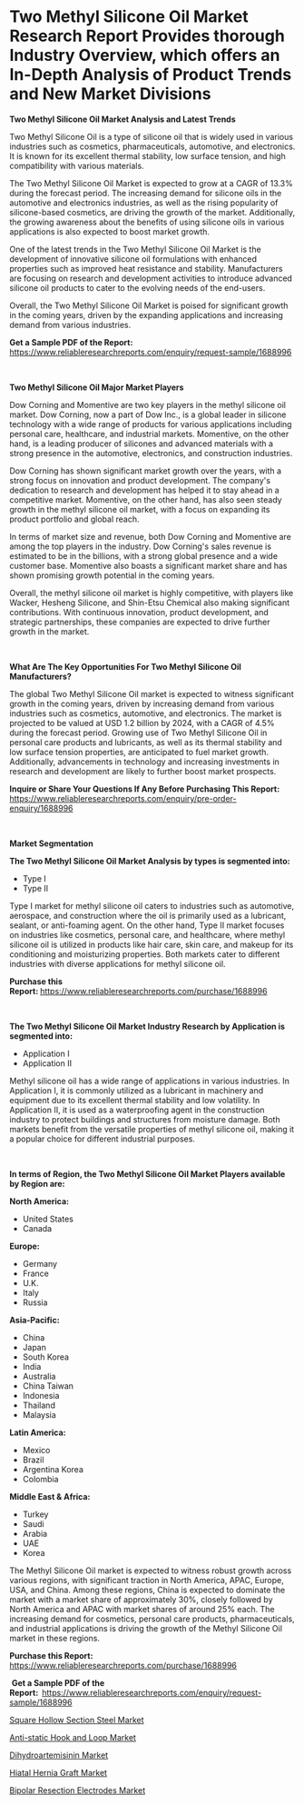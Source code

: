 <p><h1>Two Methyl Silicone Oil Market Research Report Provides thorough Industry Overview, which offers an In-Depth Analysis of Product Trends and New Market Divisions</h1></p><p><strong>Two Methyl Silicone Oil Market Analysis and Latest Trends</strong></p>
<p><p>Two Methyl Silicone Oil is a type of silicone oil that is widely used in various industries such as cosmetics, pharmaceuticals, automotive, and electronics. It is known for its excellent thermal stability, low surface tension, and high compatibility with various materials.</p><p>The Two Methyl Silicone Oil Market is expected to grow at a CAGR of 13.3% during the forecast period. The increasing demand for silicone oils in the automotive and electronics industries, as well as the rising popularity of silicone-based cosmetics, are driving the growth of the market. Additionally, the growing awareness about the benefits of using silicone oils in various applications is also expected to boost market growth.</p><p>One of the latest trends in the Two Methyl Silicone Oil Market is the development of innovative silicone oil formulations with enhanced properties such as improved heat resistance and stability. Manufacturers are focusing on research and development activities to introduce advanced silicone oil products to cater to the evolving needs of the end-users.</p><p>Overall, the Two Methyl Silicone Oil Market is poised for significant growth in the coming years, driven by the expanding applications and increasing demand from various industries.</p></p>
<p><strong>Get a Sample PDF of the Report:&nbsp;</strong> <a href="https://www.reliableresearchreports.com/enquiry/request-sample/1688996">https://www.reliableresearchreports.com/enquiry/request-sample/1688996</a></p>
<p>&nbsp;</p>
<p><strong>Two Methyl Silicone Oil Major Market Players</strong></p>
<p><p>Dow Corning and Momentive are two key players in the methyl silicone oil market. Dow Corning, now a part of Dow Inc., is a global leader in silicone technology with a wide range of products for various applications including personal care, healthcare, and industrial markets. Momentive, on the other hand, is a leading producer of silicones and advanced materials with a strong presence in the automotive, electronics, and construction industries.</p><p>Dow Corning has shown significant market growth over the years, with a strong focus on innovation and product development. The company's dedication to research and development has helped it to stay ahead in a competitive market. Momentive, on the other hand, has also seen steady growth in the methyl silicone oil market, with a focus on expanding its product portfolio and global reach.</p><p>In terms of market size and revenue, both Dow Corning and Momentive are among the top players in the industry. Dow Corning's sales revenue is estimated to be in the billions, with a strong global presence and a wide customer base. Momentive also boasts a significant market share and has shown promising growth potential in the coming years.</p><p>Overall, the methyl silicone oil market is highly competitive, with players like Wacker, Hesheng Silicone, and Shin-Etsu Chemical also making significant contributions. With continuous innovation, product development, and strategic partnerships, these companies are expected to drive further growth in the market.</p></p>
<p>&nbsp;</p>
<p><strong>What Are The Key Opportunities For Two Methyl Silicone Oil Manufacturers?</strong></p>
<p><p>The global Two Methyl Silicone Oil market is expected to witness significant growth in the coming years, driven by increasing demand from various industries such as cosmetics, automotive, and electronics. The market is projected to be valued at USD 1.2 billion by 2024, with a CAGR of 4.5% during the forecast period. Growing use of Two Methyl Silicone Oil in personal care products and lubricants, as well as its thermal stability and low surface tension properties, are anticipated to fuel market growth. Additionally, advancements in technology and increasing investments in research and development are likely to further boost market prospects.</p></p>
<p><strong>Inquire or Share Your Questions If Any Before Purchasing This Report:</strong> <a href="https://www.reliableresearchreports.com/enquiry/pre-order-enquiry/1688996">https://www.reliableresearchreports.com/enquiry/pre-order-enquiry/1688996</a></p>
<p>&nbsp;</p>
<p><strong>Market Segmentation</strong></p>
<p><strong>The Two Methyl Silicone Oil Market Analysis by types is segmented into:</strong></p>
<p><ul><li>Type I</li><li>Type II</li></ul></p>
<p><p>Type I market for methyl silicone oil caters to industries such as automotive, aerospace, and construction where the oil is primarily used as a lubricant, sealant, or anti-foaming agent. On the other hand, Type II market focuses on industries like cosmetics, personal care, and healthcare, where methyl silicone oil is utilized in products like hair care, skin care, and makeup for its conditioning and moisturizing properties. Both markets cater to different industries with diverse applications for methyl silicone oil.</p></p>
<p><strong>Purchase this Report:&nbsp;</strong><a href="https://www.reliableresearchreports.com/purchase/1688996">https://www.reliableresearchreports.com/purchase/1688996</a></p>
<p>&nbsp;</p>
<p><strong>The Two Methyl Silicone Oil Market Industry Research by Application is segmented into:</strong></p>
<p><ul><li>Application I</li><li>Application II</li></ul></p>
<p><p>Methyl silicone oil has a wide range of applications in various industries. In Application I, it is commonly utilized as a lubricant in machinery and equipment due to its excellent thermal stability and low volatility. In Application II, it is used as a waterproofing agent in the construction industry to protect buildings and structures from moisture damage. Both markets benefit from the versatile properties of methyl silicone oil, making it a popular choice for different industrial purposes.</p></p>
<p>&nbsp;</p>
<p><strong>In terms of Region, the Two Methyl Silicone Oil Market Players available by Region are:</strong></p>
<p>
    <p> <strong> North America: </strong>
        <ul>
            <li>United States</li>
            <li>Canada</li>
        </ul>
        </p> 
    <p> <strong> Europe: </strong>
        <ul>
            <li>Germany</li>
            <li>France</li>
            <li>U.K.</li>
            <li>Italy</li>
            <li>Russia</li>
        </ul>
        </p> 
    <p> <strong> Asia-Pacific: </strong>
        <ul>
            <li>China</li>
            <li>Japan</li>
            <li>South Korea</li>
            <li>India</li>
            <li>Australia</li>
            <li>China Taiwan</li>
            <li>Indonesia</li>
            <li>Thailand</li>
            <li>Malaysia</li>
        </ul>
        </p> 
    <p> <strong> Latin America: </strong>
        <ul>
            <li>Mexico</li>
            <li>Brazil</li>
            <li>Argentina Korea</li>
            <li>Colombia</li>
        </ul>
        </p> 
    <p> <strong> Middle East & Africa: </strong>
        <ul>
            <li>Turkey</li>
            <li>Saudi</li>
            <li>Arabia</li>
            <li>UAE</li>
            <li>Korea</li>
        </ul>
    </p>
    </p>
<p><p>The Methyl Silicone Oil market is expected to witness robust growth across various regions, with significant traction in North America, APAC, Europe, USA, and China. Among these regions, China is expected to dominate the market with a market share of approximately 30%, closely followed by North America and APAC with market shares of around 25% each. The increasing demand for cosmetics, personal care products, pharmaceuticals, and industrial applications is driving the growth of the Methyl Silicone Oil market in these regions.</p></p>
<p><strong>Purchase this Report: </strong><a href="https://www.reliableresearchreports.com/purchase/1688996">https://www.reliableresearchreports.com/purchase/1688996</a></p>
<p>&nbsp;<strong>Get a Sample PDF of the Report:&nbsp;&nbsp;</strong><a href="https://www.reliableresearchreports.com/enquiry/request-sample/1688996">https://www.reliableresearchreports.com/enquiry/request-sample/1688996</a></p>
<p><strong></strong></p>
<p><p><a href="https://medium.com/@erickasauer/square-hollow-section-steel-nbsp-market-focuses-on-market-share-size-and-projected-forecast-till-e09cfa2047e3">Square Hollow Section Steel Market</a></p><p><a href="https://issuu.com/reportprime-2/docs/anti-static-hook-and-loop-market-size-2030.pptx">Anti-static Hook and Loop Market</a></p><p><a href="https://medium.com/@erickasauer/dihydroartemisinin-market-outlook-industry-overview-and-forecast-2024-to-2031-f7aa49a85c76">Dihydroartemisinin Market</a></p><p><a href="https://github.com/gulaimolin/Market-Research-Report-List-3/blob/main/hiatal-hernia-graft-market.md">Hiatal Hernia Graft Market</a></p><p><a href="https://github.com/mauripalmi/Market-Research-Report-List-2/blob/main/bipolar-resection-electrodes-market.md">Bipolar Resection Electrodes Market</a></p></p>